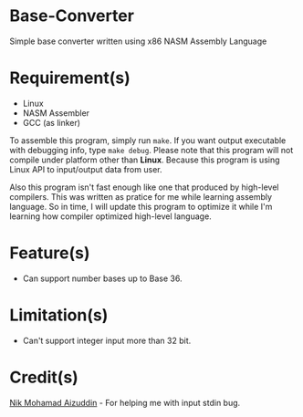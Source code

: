 # Base-Converter
Simple base converter written using x86 NASM Assembly Language

# Requirement(s)
- Linux
- NASM Assembler
- GCC (as linker)

To assemble this program, simply run `make`. If you want output executable with debugging info, type `make debug`.
Please note that this program will not compile under platform other than <b>Linux</b>. Because this program is using Linux API to input/output data from user.

Also this program isn't fast enough like one that produced by high-level compilers. This was written as pratice for me while learning assembly language.
So in time, I will update this program to optimize it while I'm learning how compiler optimized high-level language.

# Feature(s)
- Can support number bases up to Base 36.

# Limitation(s)
- Can't support integer input more than 32 bit.

# Credit(s)
<a href='https://github.com/nikAizuddin'>Nik Mohamad Aizuddin</a> - For helping me with input stdin bug.
